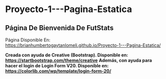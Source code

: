 # Proyecto-1---Pagina-Estatica

## Página De Bienvenida De FutStats

Página Disponible En: https://brianhumbertogaytanlomeli.github.io/Proyecto-1---Pagina-Estatica/

**Creada con ayuda de Creative (Bootstrap). Disponible en: https://startbootstrap.com/theme/creative**
**Además, con ayuda para hacer el login de Login Form V20. Disponible en:  https://colorlib.com/wp/template/login-form-20/**
